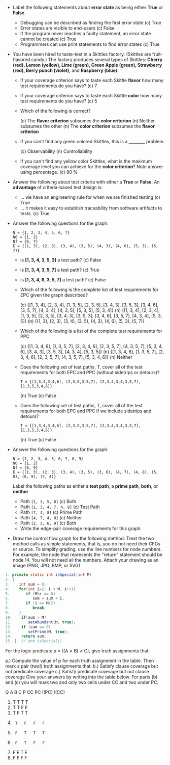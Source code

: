 * Label the following statements about **error state** as being either **True** or **False**.

  - Debugging can be described as finding the first error state  (c) True
  - Error states are visible to end-users  (c) False
  - If the program never reaches a faulty statement, an error state cannot be created (c) True
  - Programmers can use print statements to find error states  (c) True
  

* You have been hired to taste-test in a Skittles factory. (Skittles are fruit-flavored candy.) The factory produces several types of Skittles: **Cherry (red), Lemon (yellow), Lime (green), Green Apple (green), Strawberry (red), Berry punch (violet)**, and **Raspberry (blue)**.

  - If your coverage criterion says to taste each Skittle **flavor** how many test requirements do you have?  (c) 7
  - If your coverage criterion says to taste each Skittle **color** how many test requirements do you have?  (c) 5
  - Which of the following is correct?
    
    (c) The **flavor criterion** subsumes the **color criterion**
    (n) Neither subsumes the other
    (n) The **color criterion** subsumes the **flavor criterion**
    
  - If you can't find any green colored Skittles, this is a ________ problem.
  
    (c) Observability
    (n) Controllability
    
  - If you can't find any yellow color Skittles, what is the maximum coverage level you can achieve for the **color criterion**? Note answer using percentage.  (c) 80 %
    
* Answer the following about test criteria with either a **True** or **False**. An **advantage** of criteria-based test design is:

  - ... we have an engineering rule for when we are finished testing  (c) True
  - ... it makes it easy to establish traceability from software artifacts to tests.  (c) True

* Answer the following questions for the graph:

  ```
  N = {1, 2, 3, 4, 5, 6, 7}
  N0 = {1, 2}
  Nf = {6, 7}
  E = {(1, 3), (2, 3), (3, 4), (3, 5), (4, 3), (4, 6), (5, 3), (5, 7)}
  ```
  
  - is **[1, 3, 4, 3, 5, 3]** a test path?  (c) False
  - is **[1, 3, 4, 3, 5, 7]** a test path?  (c) True
  - is **[1, 3, 4, 6, 3, 5, 7]** a test path?  (c) False
  - Which of the following is the complete list of test requirements for EPC given the graph described?
   
    (c) {[1, 3, 4], [2, 3, 4], [1, 3, 5], [2, 3, 5], [3, 4, 3], [3, 5, 3], [3, 4, 6], [3, 5, 7], [4, 3, 4], [4, 3, 5], [5, 3, 5], [5, 3, 4]}
    (n) {[1, 3, 4], [2, 3, 4], [1, 3, 5], [2, 3, 5], [3, 4, 3], [3, 5, 3], [3, 4, 6], [3, 5, 7], [4, 3, 4], [5, 3, 5]}
    (n) {(1, 3), (2, 3), (3, 4), (3, 5), (4, 3), (4, 6), (5, 3), (5, 7)}
    
  - Which of the following is a list of the complete test requirements for PPC
  
    (c) {[1, 3, 4, 6], [1, 3, 5, 7], [2, 3, 4, 6], [2, 3, 5, 7], [4, 3, 5, 7], [5, 3, 4, 6], [3, 4, 3], [3, 5, 3], [4, 3, 4], [5, 3, 5]}
    (n) {[1, 3, 4, 6], [1, 3, 5, 7], [2, 3, 4, 6], [2, 3, 5, 7], [4, 3, 5, 7], [5, 3, 4, 6]}
    (n) Neither
    
  - Does the following set of test paths, T, cover all of the test requirements for both EPC and PPC (without sidetrips or detours)?
  
    `T = {[1,3,4,3,4,6], [2,3,5,3,5,7], [2,3,4,3,4,3,5,7], [1,3,5,3,4,6]}`
    
    (n) True
    (c) False
  
  - Does the following set of test paths, T, cover all of the test requirements for both EPC and PPC if we include sidetrips and detours?

    `T = {[1,3,4,3,4,6], [2,3,5,3,5,7], [2,3,4,3,4,3,5,7], [1,3,5,3,4,6]}`
    
    (n) True
    (c) False
    
* Answer the following questions for the graph:

  ```
  N = {1, 2, 3, 4, 5, 6, 7, 8, 9}
  N0 = {1, 2}
  Nf = {8, 9}
  E = {(1, 3), (2, 3), (3, 4), (3, 5), (3, 6), (4, 7), (4, 8), (5, 8), (6, 9), (7, 4)}
  ```
  
  Label the following paths as either a **test path**, a **prime path**, **both**, or **neither**
  
  - Path `[1, 3, 5, 8]`  (c) Both
  - Path `[1, 3, 4, 7, 4, 8]`  (c) Test Path
  - Path `[7, 4, 8]`  (c) Prime Path
  - Path `[4, 7, 4, 8]`  (c) Neither
  - Path `[2, 3, 6, 9]`  (c) Both
  - Write the edge-pair coverage requirements for this graph.
  
* Draw the control flow graph for the following method. Treat the two method calls as simple statements, that is, you do not need their CFGs or source. To simplify grading, use the line numbers for node numbers. For example, the node that represents the "return" statement should be node 14. You will not need all the numbers. Attach your drawing as an image (PNG, JPG, BMP, or SVG)

```java
1. private static int isSpecial(int M)
2. {
3.    int sum = 0;
4.    for(int i=2; i < M; i++){
5.       if (M%i == 0)
6.          sum = sum + i;
7.       if (i >= M/2)
8.          break;
9.    }
10.    if(sum > M)
11.       setAbundant(M, true);
12.    if (sum == 0)
13.       setPrime(M, true);
14.    return sum;
15. }  // end isSpecial()
```

For the logic predicate p = ((A ∨ B) ∧ C), give truth assignments that:

a.) Compute the value of p for each truth assignment in the table. Then mark a pair (two!) truth assignments that:
b.) Satisfy clause coverage but not predicate coverage
c.) Satisfy predicate coverage but not clause coverage
Give your answers by writing into the table below. For parts (b) and (c) you will mark two and only two cells under CC and two under PC.


 Q	 A	 B	 C	 P	 CC	 PC
 	 	 	 	 	 !(PC) 	 !(CC) 
 1.	 T	 T	 T	 T 		
 2.	 T	 T	 F	 F		
 3.	 T	 F	 T	 T		
 4. 	 T	 F	 F	 F		
 5. 	 F	 T	 T	 T		
 6. 	 F	 T	 F	 F		
 7.	 F	 F 	 T	 F		
 8.	 F	 F	 F	 F		
